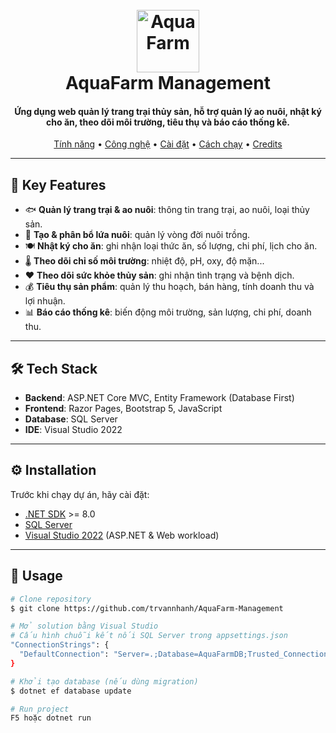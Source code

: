 <h1 align="center">
  <br>
  <a href="https://github.com/trvannhanh/AquaFarm-Management">
    <img src="https://img.icons8.com/external-flat-juicy-fish/60/000000/external-fish-aquatic-animals-flat-flat-juicy-fish.png" alt="AquaFarm" width="100">
  </a>
  <br>
  AquaFarm Management
  <br>
</h1>

<h4 align="center">
  Ứng dụng web quản lý trang trại thủy sản, hỗ trợ quản lý ao nuôi, nhật ký cho ăn, theo dõi môi trường, tiêu thụ và báo cáo thống kê.
</h4>

<p align="center">
  <a href="#key-features">Tính năng</a> •
  <a href="#tech-stack">Công nghệ</a> •
  <a href="#installation">Cài đặt</a> •
  <a href="#usage">Cách chạy</a> •
  <a href="#credits">Credits</a>
</p>

---

## 🌊 Key Features

- 🐟 **Quản lý trang trại & ao nuôi**: thông tin trang trại, ao nuôi, loại thủy sản.  
- 🧬 **Tạo & phân bổ lứa nuôi**: quản lý vòng đời nuôi trồng.  
- 🍽 **Nhật ký cho ăn**: ghi nhận loại thức ăn, số lượng, chi phí, lịch cho ăn.  
- 🌡 **Theo dõi chỉ số môi trường**: nhiệt độ, pH, oxy, độ mặn...  
- ❤️ **Theo dõi sức khỏe thủy sản**: ghi nhận tình trạng và bệnh dịch.  
- 💰 **Tiêu thụ sản phẩm**: quản lý thu hoạch, bán hàng, tính doanh thu và lợi nhuận.  
- 📊 **Báo cáo thống kê**: biến động môi trường, sản lượng, chi phí, doanh thu.  

---

## 🛠 Tech Stack

- **Backend**: ASP.NET Core MVC, Entity Framework (Database First)  
- **Frontend**: Razor Pages, Bootstrap 5, JavaScript  
- **Database**: SQL Server  
- **IDE**: Visual Studio 2022  

---

## ⚙️ Installation

Trước khi chạy dự án, hãy cài đặt:

- [.NET SDK](https://dotnet.microsoft.com/download) >= 8.0  
- [SQL Server](https://www.microsoft.com/en-us/sql-server/sql-server-downloads)  
- [Visual Studio 2022](https://visualstudio.microsoft.com/) (ASP.NET & Web workload)  

---

## 🚀 Usage

```bash
# Clone repository
$ git clone https://github.com/trvannhanh/AquaFarm-Management

# Mở solution bằng Visual Studio
# Cấu hình chuỗi kết nối SQL Server trong appsettings.json
"ConnectionStrings": {
  "DefaultConnection": "Server=.;Database=AquaFarmDB;Trusted_Connection=True;"
}

# Khởi tạo database (nếu dùng migration)
$ dotnet ef database update

# Run project
F5 hoặc dotnet run
